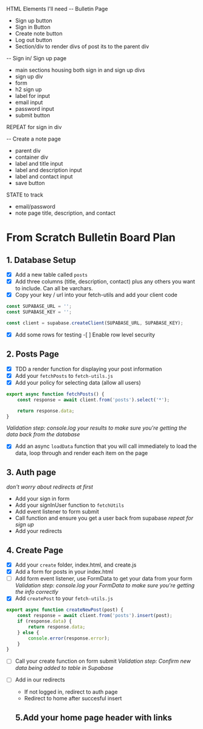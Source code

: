 HTML Elements I'll need 
-- Bulletin Page
  - Sign up button
  - Sign in Button
  - Create note button
  - Log out button
  - Section/div to render divs of post its to the parent div

-- Sign in/ Sign up page
- main sections housing both sign in and sign up divs
- sign up div
- form
- h2 sign up
- label for input
- email input
- password input
- submit button

REPEAT for sign in div

-- Create a note page
- parent div
 - container div
  - label and title input
  - label and description input
  - label and contact input
  - save button

STATE to track
- email/password
- note page title, description, and contact

# From Scratch Bulletin Board Plan

## 1. Database Setup

-   [x] Add a new table called `posts`
-   [x] Add three columns (title, description, contact) plus any others you want to include. Can all be varchars.
-   [x] Copy your key / url into your fetch-utils and add your client code

```js
const SUPABASE_URL = '';
const SUPABASE_KEY = '';

const client = supabase.createClient(SUPABASE_URL, SUPABASE_KEY);
```

-   [x] Add some rows for testing -[ ] Enable row level security

## 2. Posts Page

-   [x] TDD a render function for displaying your post information
-   [x] Add your `fetchPosts` to `fetch-utils.js`
-   [x] Add your policy for selecting data (allow all users)

```js
export async function fetchPosts() {
    const response = await client.from('posts').select('*');

    return response.data;
}
```

_Validation step: console.log your results to make sure you're getting the data back from the database_

-   [x] Add an async `loadData` function that you will call immediately to load the data, loop through and render each item on the page

## 3. Auth page

_don't worry about redirects at first_

-   Add your sign in form
-   Add your signInUser function to `fetchUtils`
-   Add event listener to form submit
-   Call function and ensure you get a user back from supabase
    _repeat for sign up_
-   Add your redirects

## 4. Create Page

-   [x] Add your `create` folder, index.html, and create.js
-   [x] Add a form for posts in your index.html
-   [ ] Add form event listener, use FormData to get your data from your form
        _Validation step: console.log your FormData to make sure you're getting the info correctly_
-   [x] Add `createPost` to your `fetch-utils.js`

```js
export async function createNewPost(post) {
    const response = await client.from('posts').insert(post);
    if (response.data) {
        return response.data;
    } else {
        console.error(response.error);
    }
}
```

-   [ ] Call your create function on form submit
        _Validation step: Confirm new data being added to table in Supabase_
-   [ ] Add in our redirects

    -   If not logged in, redirect to auth page
    -   Redirect to home after succesful insert

    ## 5.Add your home page header with links
